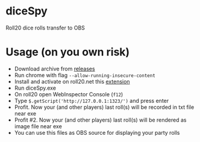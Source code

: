 # diceSpy

Roll20 dice rolls transfer to OBS

# Usage (on you own risk)

* Download archive from [releases](https://github.com/averrin/diceSpy/releases)
* Run chrome with flag `--allow-running-insecure-content`
* Install and activate on roll20.net this [extension](https://chrome.google.com/webstore/detail/disable-content-security/ieelmcmcagommplceebfedjlakkhpden)
* Run diceSpy.exe
* On roll20 open WebInspector Console (`f12`)
* Type `$.getScript('http://127.0.0.1:1323/')` and press enter
* Profit. Now your (and other players) last roll(s) will be recorded in txt file near exe
* Profit #2. Now your (and other players) last roll(s) will be rendered as image file near exe
* You can use this files as OBS source for displaying your party rolls
